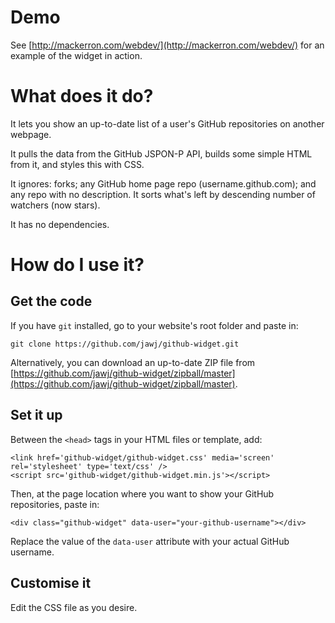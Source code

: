Demo
====

See [http://mackerron.com/webdev/](http://mackerron.com/webdev/) for an example of the widget in action.


What does it do?
================

It lets you show an up-to-date list of a user's GitHub repositories on another webpage.

It pulls the data from the GitHub JSPON-P API, builds some simple HTML from it, and styles this with CSS.

It ignores: forks; any GitHub home page repo (username.github.com); and any repo with no description. It sorts what's left by descending number of watchers (now stars).

It has no dependencies.


How do I use it?
================

Get the code
------------

If you have `git` installed, go to your website's root folder and paste in:

    git clone https://github.com/jawj/github-widget.git

Alternatively, you can download an up-to-date ZIP file from [https://github.com/jawj/github-widget/zipball/master](https://github.com/jawj/github-widget/zipball/master).

Set it up
---------

Between the `<head>` tags in your HTML files or template, add:


    <link href='github-widget/github-widget.css' media='screen' rel='stylesheet' type='text/css' />
    <script src='github-widget/github-widget.min.js'></script>


Then, at the page location where you want to show your GitHub repositories, paste in:

    <div class="github-widget" data-user="your-github-username"></div>

Replace the value of the `data-user` attribute with your actual GitHub username.

Customise it
------------

Edit the CSS file as you desire.
